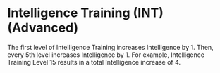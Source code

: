 # Intelligence Training (INT) (Advanced)

The first level of Intelligence Training increases Intelligence by 1. Then, every 5th level increases Intelligence by 1. For example, Intelligence Training Level 15 results in a total Intelligence increase of 4.
